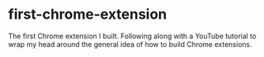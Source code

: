 # first-chrome-extension
The first Chrome extension I built. Following along with a YouTube tutorial to wrap my head around the general idea of how to build Chrome extensions.
